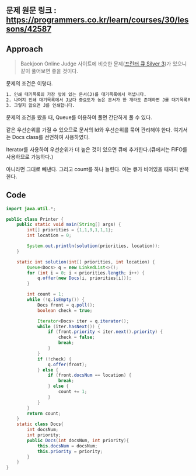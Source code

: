 ## 문제 원문 링크 : https://programmers.co.kr/learn/courses/30/lessons/42587

## Approach

> Baekjoon Online Judge 사이트에 비슷한 문제([프린터 큐 Silver 3](https://www.acmicpc.net/problem/1966))가 있으니 같이 풀어보면 좋을 것이다.

문제의 조건은 이렇다.

```html
1. 인쇄 대기목록의 가장 앞에 있는 문서(J)를 대기목록에서 꺼냅니다.
2. 나머지 인쇄 대기목록에서 J보다 중요도가 높은 문서가 한 개라도 존재하면 J를 대기목록의 가장 마지막에 넣습니다.
3. 그렇지 않으면 J를 인쇄합니다.
```

문제의 조건을 봤을 때, Queue를 이용하여 풀면 간단하게 풀 수 있다.

같은 우선순위를 가질 수 있으므로 문서의 Id와 우선순위를 묶어 관리해야 한다. 여기서는 Docs class를 선언하여 사용하였다.

Iterator를 사용하여 우선순위가 더 높은 것이 있으면 큐에 추가한다.(큐에서는 FIFO를 사용하므로 가능하다.)

아니라면 그대로 빼낸다. 그리고 count를 하나 늘린다. 이는 큐가 비어있을 때까지 반복한다.

## Code

```java
import java.util.*;

public class Printer {
    public static void main(String[] args) {
        int[] priorities = {1,1,9,1,1,1};
        int location = 0;

        System.out.println(solution(priorities, location));
    }

    static int solution(int[] priorities, int location) {
        Queue<Docs> q = new LinkedList<>();
        for (int i = 0; i < priorities.length; i++) {
            q.offer(new Docs(i, priorities[i]));
        }

        int count = 1;
        while (!q.isEmpty()) {
            Docs front = q.poll();
            boolean check = true;

            Iterator<Docs> iter = q.iterator();
            while (iter.hasNext()) {
                if (front.priority < iter.next().priority) {
                    check = false;
                    break;
                }
            }
            if (!check) {
                q.offer(front);
            } else {
                if (front.docsNum == location) {
                    break;
                } else {
                    count += 1;
                }
            }
        }
        return count;
    }
    static class Docs{
        int docsNum;
        int priority;
        public Docs(int docsNum, int priority){
            this.docsNum = docsNum;
            this.priority = priority;
        }
    }
}

```

